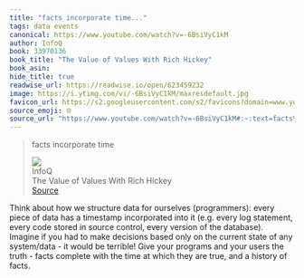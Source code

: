 ```yaml
---
title: "facts incorporate time..."
tags: data events
canonical: https://www.youtube.com/watch?v=-6BsiVyC1kM
author: InfoQ
book: 33970136
book_title: "The Value of Values With Rich Hickey"
book_asin: 
hide_title: true
readwise_url: https://readwise.io/open/623459232
image: https://i.ytimg.com/vi/-6BsiVyC1kM/maxresdefault.jpg
favicon_url: https://s2.googleusercontent.com/s2/favicons?domain=www.youtube.com
source_emoji: 🌐
source_url: "https://www.youtube.com/watch?v=-6BsiVyC1kM#:~:text=facts%20incorporate%20time,facts%20incorporate%20time"
---
```


> facts incorporate time
> <div class="quoteback-footer"><div class="quoteback-avatar"><img class="mini-favicon" src="https://s2.googleusercontent.com/s2/favicons?domain=www.youtube.com"></div><div class="quoteback-metadata"><div class="metadata-inner"><span style="display:none">FROM:</span><div aria-label="InfoQ" class="quoteback-author"> InfoQ</div><div aria-label="The Value of Values With Rich Hickey" class="quoteback-title"> The Value of Values With Rich Hickey</div></div></div><div class="quoteback-backlink"><a target="_blank" aria-label="go to the full text of this quotation" rel="noopener" href="https://www.youtube.com/watch?v=-6BsiVyC1kM#:~:text=facts%20incorporate%20time,facts%20incorporate%20time" class="quoteback-arrow"> Source</a></div></div>

Think about how we structure data for ourselves (programmers): every piece of data has a timestamp incorporated into it (e.g. every log statement, every code stored in source control, every version of the database). Imagine if you had to make decisions based only on the current state of any system/data - it would be terrible! Give your programs and your users the truth - facts complete with the time at which they are true, and a history of facts.